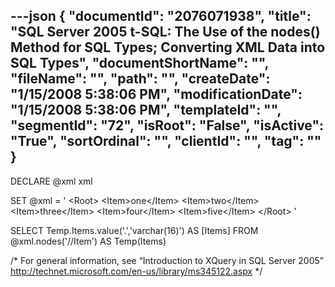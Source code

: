 ---json
{
  "documentId": "2076071938",
  "title": "SQL Server 2005 t-SQL: The Use of the nodes() Method for SQL Types; Converting XML Data into SQL Types",
  "documentShortName": "",
  "fileName": "",
  "path": "",
  "createDate": "1/15/2008 5:38:06 PM",
  "modificationDate": "1/15/2008 5:38:06 PM",
  "templateId": "",
  "segmentId": "72",
  "isRoot": "False",
  "isActive": "True",
  "sortOrdinal": "",
  "clientId": "",
  "tag": ""
}
---

DECLARE @xml xml

SET @xml = '
    &lt;Root&gt;
        &lt;Item&gt;one&lt;/Item&gt;
        &lt;Item&gt;two&lt;/Item&gt;
        &lt;Item&gt;three&lt;/Item&gt;
        &lt;Item&gt;four&lt;/Item&gt;
        &lt;Item&gt;five&lt;/Item&gt;
    &lt;/Root&gt;
'

SELECT
    Temp.Items.value('.','varchar(16)') AS [Items]
FROM
    @xml.nodes('//Item') AS Temp(Items)

/*
    For general information, see
    “Introduction to XQuery in SQL Server 2005”
    http://technet.microsoft.com/en-us/library/ms345122.aspx
*/
